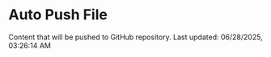 # Auto Push File

Content that will be pushed to GitHub repository.
Last updated: 06/28/2025, 03:26:14 AM
